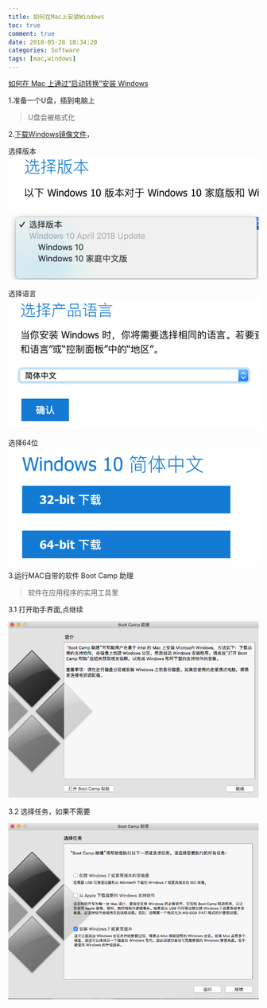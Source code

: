 ```yaml
---
title: 如何在Mac上安装Windows
toc: true
comment: true
date: 2018-05-28 18:34:20
categories: Software
tags: [mac,windows]
---
```




[如何在 Mac 上通过“启动转换”安装 Windows](https://support.apple.com/zh-cn/HT201468)



<!--more-->

1.准备一个U盘，插到电脑上

> U盘会被格式化


2.[下载Windows镜像文件](https://www.microsoft.com/zh-cn/software-download/windows10ISO)，

选择版本
![20180528152750396397606.png](how-to-install-windows-on-mac/20180528152750396397606.png)

选择语言
![20180528152750398228115.png](how-to-install-windows-on-mac/20180528152750398228115.png)

选择64位
![20180528152750399827466.png](how-to-install-windows-on-mac/20180528152750399827466.png)

3.运行MAC自带的软件 Boot Camp 助理

> 软件在应用程序的实用工具里


3.1 打开助手界面,点继续

![20180528152750534878018.png](how-to-install-windows-on-mac/20180528152750534878018.png)

3.2 选择任务，如果不需要

![20180528152750540313772.png](how-to-install-windows-on-mac/20180528152750540313772.png)


